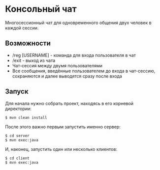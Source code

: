 # Консольный чат
Многосессионный чат для одновременного общения двух человек в каждой сессии.

## Возможности
* /reg [USERNAME] - команда для входа пользователя в чат
* /exit - выход из чата
* Чат-сессия между двумя пользователями
* Все сообщения, введённые пользователем до входа в чат-сессию, сохраняются и далее выводятся сразу после входа

## Запуск
Для начала нужно собрать проект, находясь в его корневой директории:
```
$ mvn clean install
```

После этого важно первым запустить именно сервер:
```
$ cd server
$ mvn exec:java
```

И, наконец, запустить один или несколько клиентов:
```
$ cd client
$ mvn exec:java
```
